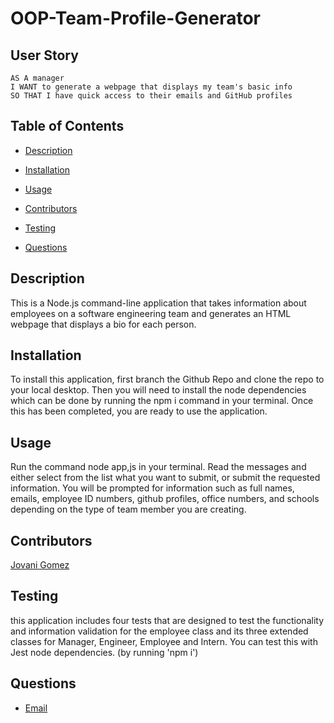 # OOP-Team-Profile-Generator

## User Story
```
AS A manager
I WANT to generate a webpage that displays my team's basic info
SO THAT I have quick access to their emails and GitHub profiles
```
 ## Table of Contents
- [Description](#description)

- [Installation](#installation)

- [Usage](#usage)

- [Contributors](#contributors)

- [Testing](#testing)

- [Questions](#questions)


## Description 
This is a Node.js command-line application that takes information about employees on a software engineering team and generates an HTML webpage that displays a bio for each person.

## Installation
To install this application, first branch the Github Repo and clone the repo to your local desktop. Then you will need to install the node dependencies which can be done by running the npm i command in your terminal. Once this has been completed, you are ready to use the application.


## Usage 
Run the command node app,js in your terminal. Read the messages and either select from the list what you want to submit, or submit the requested information. You will be prompted for information such as full names, emails, employee ID numbers, github profiles, office numbers, and schools depending on the type of team member you are creating.

## Contributors 
[Jovani Gomez](https://github.com/jovanigomez?tab=repositories)
## Testing 
this application includes four tests that are designed to test the functionality and information validation for the employee class and its three extended classes for Manager, Engineer, Employee and Intern.
You can test this with Jest node dependencies. (by running 'npm i')

## Questions

 * [Email](jovani.gomez@gmail.com)
